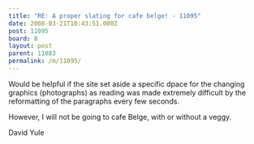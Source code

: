 ```yaml
---
title: "RE: A proper slating for cafe belge! - 11095"
date: 2008-03-21T10:43:51.000Z
post: 11095
board: 8
layout: post
parent: 11083
permalink: /m/11095/
---
```

Would be helpful if the site set aside a specific dpace for the changing graphics (photographs) as reading was made extremely difficult by the reformatting of the paragraphs every few seconds.

However, I will not be going to cafe Belge, with or without a veggy.

David Yule
